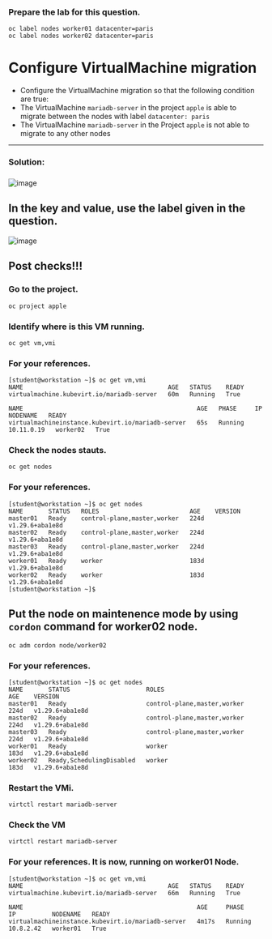 ### Prepare the lab for this question.
```
oc label nodes worker01 datacenter=paris
oc label nodes worker02 datacenter=paris
```

# Configure VirtualMachine migration
- Configure the VirtualMachine migration so that the following condition are true:
- The VirtualMachine `mariadb-server` in the project `apple` is able to migrate between the nodes with label `datacenter: paris`
- The VirtualMachine `mariadb-server` in the Project `apple` is not able to migrate to any other nodes
---

### Solution:

### 

![image](https://github.com/user-attachments/assets/8f2890fd-1430-4cc2-b4e3-5c47dff7902c)

## In the key and value, use the label given in the question.
![image](https://github.com/user-attachments/assets/fa0dfeef-58cb-4d86-8a4a-87fe5197b3b6)



## Post checks!!! 
### Go to the project.
```
oc project apple
```
### Identify where is this VM running.
```
oc get vm,vmi
```
### For your references. 
```
[student@workstation ~]$ oc get vm,vmi
NAME                                        AGE   STATUS    READY
virtualmachine.kubevirt.io/mariadb-server   60m   Running   True

NAME                                                AGE   PHASE     IP           NODENAME   READY
virtualmachineinstance.kubevirt.io/mariadb-server   65s   Running   10.11.0.19   worker02   True
```
### Check the nodes stauts.
```
oc get nodes
```
### For your references. 
```
[student@workstation ~]$ oc get nodes
NAME       STATUS   ROLES                         AGE    VERSION
master01   Ready    control-plane,master,worker   224d   v1.29.6+aba1e8d
master02   Ready    control-plane,master,worker   224d   v1.29.6+aba1e8d
master03   Ready    control-plane,master,worker   224d   v1.29.6+aba1e8d
worker01   Ready    worker                        183d   v1.29.6+aba1e8d
worker02   Ready    worker                        183d   v1.29.6+aba1e8d
[student@workstation ~]$ 

```
## Put the node on maintenence mode by using `cordon` command for worker02 node. 

```
oc adm cordon node/worker02
```

### For your references. 
```
[student@workstation ~]$ oc get nodes
NAME       STATUS                     ROLES                         AGE    VERSION
master01   Ready                      control-plane,master,worker   224d   v1.29.6+aba1e8d
master02   Ready                      control-plane,master,worker   224d   v1.29.6+aba1e8d
master03   Ready                      control-plane,master,worker   224d   v1.29.6+aba1e8d
worker01   Ready                      worker                        183d   v1.29.6+aba1e8d
worker02   Ready,SchedulingDisabled   worker                    			    183d   v1.29.6+aba1e8d
```

### Restart the VMi.
```
virtctl restart mariadb-server
```

### Check the VM
```
virtctl restart mariadb-server
```
### For your references. It is now, running on worker01 Node. 
```
[student@workstation ~]$ oc get vm,vmi
NAME                                        AGE   STATUS    READY
virtualmachine.kubevirt.io/mariadb-server   66m   Running   True

NAME                                                AGE     PHASE     IP          NODENAME   READY
virtualmachineinstance.kubevirt.io/mariadb-server   4m17s   Running   10.8.2.42   worker01   True
```
